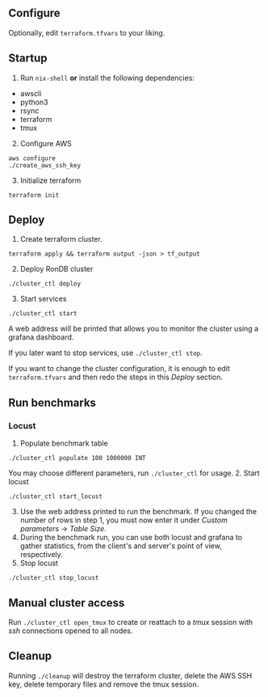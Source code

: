 ## Configure
Optionally, edit `terraform.tfvars` to your liking.

## Startup
1. Run `nix-shell` **or** install the following dependencies:
  * awscli
  * python3
  * rsync
  * terraform
  * tmux
2. Configure AWS
  ```
  aws configure
  ./create_aws_ssh_key
  ```
3. Initialize terraform
  ```
  terraform init
  ```

## Deploy
1. Create terraform cluster.
  ```
  terraform apply && terraform output -json > tf_output
  ```
2. Deploy RonDB cluster
  ```
  ./cluster_ctl deploy
  ```
3. Start services
  ```
  ./cluster_ctl start
  ```
  A web address will be printed that allows you to monitor the cluster using a grafana dashboard.

If you later want to stop services, use `./cluster_ctl stop`.

If you want to change the cluster configuration, it is enough to edit `terraform.tfvars` and then redo the steps in this *Deploy* section.

## Run benchmarks

### Locust

1. Populate benchmark table
  ```
  ./cluster_ctl populate 100 1000000 INT
  ```
  You may choose different parameters, run `./cluster_ctl` for usage.
2. Start locust
  ```
  ./cluster_ctl start_locust
  ```
3. Use the web address printed to run the benchmark.
   If you changed the number of rows in step 1, you must now enter it under *Custom parameters* -> *Table Size*.
4. During the benchmark run, you can use both locust and grafana to gather statistics, from the client's and server's point of view, respectively.
5. Stop locust
  ```
  ./cluster_ctl stop_locust
  ```

## Manual cluster access
Run `./cluster_ctl open_tmux` to create or reattach to a *tmux* session with *ssh* connections opened to all nodes.

## Cleanup
Running `./cleanup` will destroy the terraform cluster, delete the AWS SSH key, delete temporary files and remove the tmux session.
